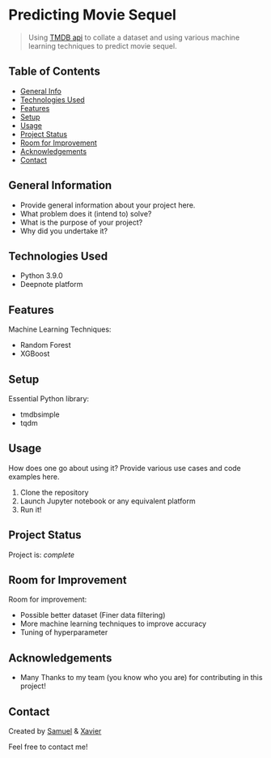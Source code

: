 # Predicting Movie Sequel
> Using [TMDB api](https://developers.themoviedb.org/3) to collate a dataset and using various machine learning techniques to predict movie sequel.

## Table of Contents
* [General Info](#general-information)
* [Technologies Used](#technologies-used)
* [Features](#features)
* [Setup](#setup)
* [Usage](#usage)
* [Project Status](#project-status)
* [Room for Improvement](#room-for-improvement)
* [Acknowledgements](#acknowledgements)
* [Contact](#contact)
<!-- * [License](#license) -->


## General Information
- Provide general information about your project here.
- What problem does it (intend to) solve?
- What is the purpose of your project?
- Why did you undertake it?
<!-- You don't have to answer all the questions - just the ones relevant to your project. -->


## Technologies Used
- Python 3.9.0
- Deepnote platform


## Features
Machine Learning Techniques:
- Random Forest
- XGBoost


## Setup
Essential Python library:
- tmdbsimple
- tqdm


## Usage
How does one go about using it?
Provide various use cases and code examples here.
1. Clone the repository
2. Launch Jupyter notebook or any equivalent platform
3. Run it!


## Project Status
Project is: _complete_ 


## Room for Improvement
Room for improvement:
- Possible better dataset (Finer data filtering)
- More machine learning techniques to improve accuracy 
- Tuning of hyperparameter


## Acknowledgements
- Many Thanks to my team (you know who you are) for contributing in this project!


## Contact
Created by [Samuel](https://www.linkedin.com/in/samuel-leongmk/) & [Xavier](https://github.com/Xavierleeeugene)

Feel free to contact me!


<!-- Optional -->
<!-- ## License -->
<!-- This project is open source and available under the [... License](). -->

<!-- You don't have to include all sections - just the one's relevant to your project -->
